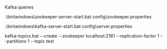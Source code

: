 Kafka queries 

.\bin\windows\zookeeper-server-start.bat config\zookeeper.properties

.\bin\windows\kafka-server-start.bat config\server.properties


kafka-topics.bat --create --zookeeper localhost:2181 --replication-factor 1 --partitions 1 --topic test